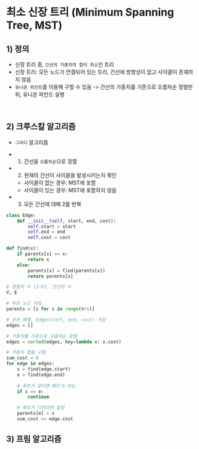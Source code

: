 # 최소 신장 트리 (Minimum Spanning Tree, MST)

## 1) 정의
* 신장 트리 중, `간선의 가중치의 합이 최소`인 트리
* 신장 트리: 모든 노드가 연결되어 있는 트리, 간선에 방향성이 없고 사이클이 존재하지 않음 
* `유니온 파인트`를 이용해 구할 수 있음 -> 간선의 가중치를 기준으로 오름차순 정렬한 뒤, 유니온 파인드 실행

<br>

## 2) 크루스칼 알고리즘

- `그리디` 알고리즘

* 1. 간선을 `오름차순`으로 정렬
* 2. 현재의 간선이 사이클을 발생시키는지 확인
  * 사이클이 없는 경우: MST에 포함
  * 사이클이 있는 경우: MST에 포함하지 않음
* 3. 모든 간선에 대해 2를 반복

```python
class Edge:
    def __init__(self, start, end, cost):
        self.start = start
        self.end = end
        self.cost = cost

def find(x):
    if parents[x] == x:
        return x
    else:
        parents[x] = find(parents[x])
        return parents[x]

# 정점의 수 (1~V), 간선의 수
V, E

# 부모 노드 저장
parents = [i for i in range(V+1)]

# 간선 배열, Edge(start, end, cost) 저장
edges = []

# 가중치를 기준으로 오름차순 정렬
edges = sorted(edges, key=lambda x: x.cost)

# 가중치 합을 구함
sum_cost = 0
for edge in edges:
    s = find(edge.start)
    e = find(edge.end)
    
    # 루트가 같다면 MST가 아님
    if s == e:
        continue

    # 루트가 다르다면 합침
    parents[e] = s
    sum_cost += edge.cost
```
## 3) 프림 알고리즘
